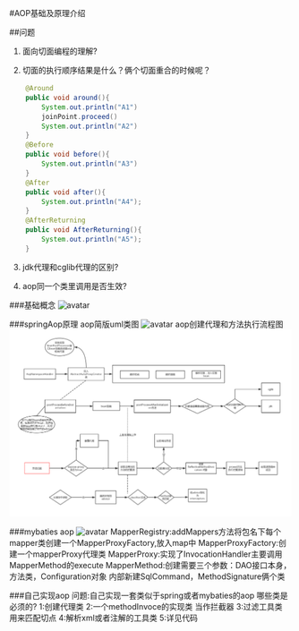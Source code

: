 #AOP基础及原理介绍

##问题
1. 面向切面编程的理解?

2. 切面的执行顺序结果是什么？俩个切面重合的时候呢？
```java 
    @Around
    public void around(){
        System.out.println("A1")
        joinPoint.proceed()
        System.out.println("A2")
    }
    @Before
    public void before(){
        System.out.println("A3")
    }
    @After
    public void after(){
        System.out.println("A4");
    }
    @AfterReturning
    public void AfterReturning(){
        System.out.println("A5");
    }
```
3. jdk代理和cglib代理的区别?


4. aop同一个类里调用是否生效?

###基础概念
![avatar](../image/concept.png)

###springAop原理
aop简版uml类图
![avatar](../image/ccc.png)
aop创建代理和方法执行流程图
![avatar](image/333.png)

###mybaties aop
![avatar](../image/mybaties.png)
MapperRegistry:addMappers方法将包名下每个mapper类创建一个MapperProxyFactory,放入map中
MapperProxyFactory:创建一个mapperProxy代理类
MapperProxy:实现了InvocationHandler主要调用MapperMethod的execute
MapperMethod:创建需要三个参数：DAO接口本身，方法类，Configuration对象 内部新建SqlCommand，MethodSignature俩个类

###自己实现aop
问题:自己实现一套类似于spring或者mybaties的aop 哪些类是必须的?
1:创建代理类
2:一个methodInvoce的实现类 当作拦截器
3:过滤工具类 用来匹配切点
4:解析xml或者注解的工具类
5:详见代码
